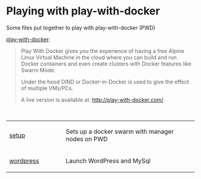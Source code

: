 # Playing with play-with-docker

Some files put together to play with play-with-docker (PWD)

[play-with-docker](https://github.com/play-with-docker/play-with-docker):

> Play With Docker gives you the experience of having a free Alpine Linux Virtual Machine in the cloud
> where you can build and run Docker containers and even create clusters with Docker features like Swarm Mode.
> 
> Under the hood DIND or Docker-in-Docker is used to give the effect of multiple VMs/PCs.
> 
> A live version is available at: http://play-with-docker.com/

<br/>
<table class='tg'>
    <col width='30%'>
    <col width='70%'>
    <tr>
        <td><a href="https://github.com/JDelemar/play-with-docker/tree/master/setup">setup</a></td>
        <td>
            <p>Sets up a docker swarm with manager nodes on PWD</p>
        </td>
    </tr>
    <tr>
        <td><a href="https://github.com/JDelemar/play-with-docker/tree/master/wordpress">wordpress</a></td>
        <td>
            <p>Launch WordPress and MySql</p>
        </td>
    </tr>
</table>
